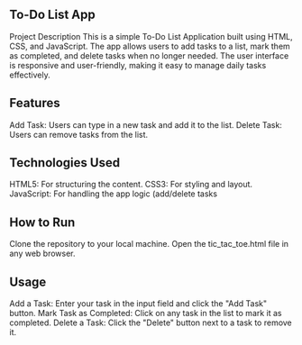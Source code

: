 ## To-Do List App
Project Description
This is a simple To-Do List Application built using HTML, CSS, and JavaScript. The app allows users to add tasks to a list, mark them as completed, and delete tasks when no longer needed. The user interface is responsive and user-friendly, making it easy to manage daily tasks effectively.

## Features
Add Task: Users can type in a new task and add it to the list.
Delete Task: Users can remove tasks from the list.

## Technologies Used
HTML5: For structuring the content.
CSS3: For styling and layout.
JavaScript: For handling the app logic (add/delete tasks

## How to Run
Clone the repository to your local machine.
Open the tic_tac_toe.html file in any web browser.
 
## Usage
Add a Task: Enter your task in the input field and click the "Add Task" button.
Mark Task as Completed: Click on any task in the list to mark it as completed.
Delete a Task: Click the "Delete" button next to a task to remove it.
